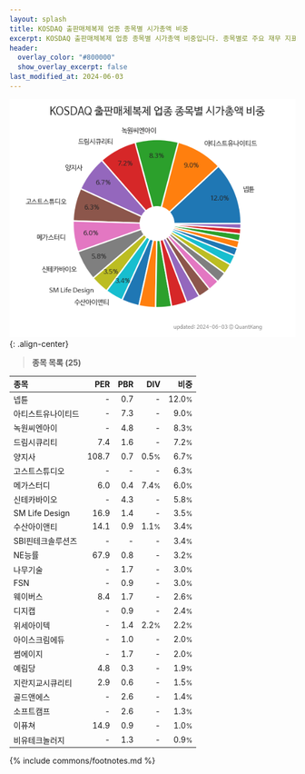 ```yaml
---
layout: splash
title: KOSDAQ 출판매체복제 업종 종목별 시가총액 비중
excerpt: KOSDAQ 출판매체복제 업종 종목별 시가총액 비중입니다. 종목별로 주요 재무 지표를 함께 표시합니다.
header:
  overlay_color: "#800000"
  show_overlay_excerpt: false
last_modified_at: 2024-06-03
---
```



![KOSDAQ 출판매체복제 업종 종목별 시가총액 비중](/stats/sector/images/kosdaq_업종_출판매체복제_종목.png){: .align-center}


> **종목 목록 (25)**<a id="list"></a>

| **종목** | **PER** | **PBR** | **DIV** | **비중** |
| :------- | ------: | ------: | ------: | -------: |
| 넵튠 | - | 0.7 | - | 12.0<small>%</small> |
| 아티스트유나이티드 | - | 7.3 | - | 9.0<small>%</small> |
| 녹원씨엔아이 | - | 4.8 | - | 8.3<small>%</small> |
| 드림시큐리티 | 7.4 | 1.6 | - | 7.2<small>%</small> |
| 양지사 | 108.7 | 0.7 | 0.5<small>%</small> | 6.7<small>%</small> |
| 고스트스튜디오 | - | - | - | 6.3<small>%</small> |
| 메가스터디 | 6.0 | 0.4 | 7.4<small>%</small> | 6.0<small>%</small> |
| 신테카바이오 | - | 4.3 | - | 5.8<small>%</small> |
| SM Life Design | 16.9 | 1.4 | - | 3.5<small>%</small> |
| 수산아이앤티 | 14.1 | 0.9 | 1.1<small>%</small> | 3.4<small>%</small> |
| SBI핀테크솔루션즈 | - | - | - | 3.4<small>%</small> |
| NE능률 | 67.9 | 0.8 | - | 3.2<small>%</small> |
| 나무기술 | - | 1.7 | - | 3.0<small>%</small> |
| FSN | - | 0.9 | - | 3.0<small>%</small> |
| 웨이버스 | 8.4 | 1.7 | - | 2.6<small>%</small> |
| 디지캡 | - | 0.9 | - | 2.4<small>%</small> |
| 위세아이텍 | - | 1.4 | 2.2<small>%</small> | 2.2<small>%</small> |
| 아이스크림에듀 | - | 1.0 | - | 2.0<small>%</small> |
| 썸에이지 | - | 1.7 | - | 2.0<small>%</small> |
| 예림당 | 4.8 | 0.3 | - | 1.9<small>%</small> |
| 지란지교시큐리티 | 2.9 | 0.6 | - | 1.5<small>%</small> |
| 골드앤에스 | - | 2.6 | - | 1.4<small>%</small> |
| 소프트캠프 | - | 2.6 | - | 1.3<small>%</small> |
| 이퓨쳐 | 14.9 | 0.9 | - | 1.0<small>%</small> |
| 비유테크놀러지 | - | 1.3 | - | 0.9<small>%</small> |

{% include commons/footnotes.md %}